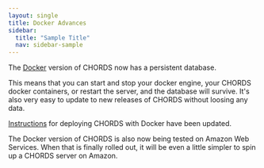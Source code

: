 ```yaml
---
layout: single
title: Docker Advances
sidebar:
  title: "Sample Title"
  nav: sidebar-sample
---
```


The [Docker](https://www.docker.com/) version 
of CHORDS now has a persistent database. 

This means that you can start and stop your docker
engine, your CHORDS docker containers, or restart the server, and
the database will survive. It's also very easy to update
to new releases of CHORDS without loosing any data.

[Instructions]({{site.baseurl}}/os.html)
for deploying CHORDS with Docker have been updated.

The Docker version of CHORDS is also now being tested on Amazon Web Services. 
When that is finally rolled out, it will be even a little simpler to spin up a CHORDS
server on Amazon.

